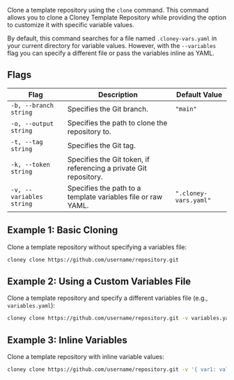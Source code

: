 Clone a template repository using the `clone` command. This command allows you to clone a Cloney Template Repository while providing the option to customize it with specific variable values.

By default, this command searches for a file named `.cloney-vars.yaml` in your current directory for variable values. However, with the `--variables` flag you can specify a different file or pass the variables inline as YAML.

## Flags

| Flag                     | Description                                                                   | Default Value         |
|--------------------------|-------------------------------------------------------------------------------|-----------------------|
| `-b, --branch string`    | Specifies the Git branch.                                                     | `"main"`              |
| `-o, --output string`    | Specifies the path to clone the repository to.                                |                       |
| `-t, --tag string`       | Specifies the Git tag.                                                        |                       |
| `-k, --token string`     | Specifies the Git token, if referencing a private Git repository.             |                       |
| `-v, --variables string` | Specifies the path to a template variables file or raw YAML.                  | `".cloney-vars.yaml"` |

## Example 1: Basic Cloning

Clone a template repository without specifying a variables file:

```bash
cloney clone https://github.com/username/repository.git
```

## Example 2: Using a Custom Variables File

Clone a template repository and specify a different variables file (e.g., `variables.yaml`):

```bash
cloney clone https://github.com/username/repository.git -v variables.yaml
```

## Example 3: Inline Variables

Clone a template repository with inline variable values:

```bash
cloney clone https://github.com/username/repository.git -v '{ var1: value, var2: value }'
```
